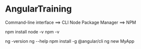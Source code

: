 # AngularTraining

Command-line interface ==> CLI
Node Package Manager ==> NPM

npm install
node -v 
npm -v 

ng -version 
ng --help
npm install -g @angular/cli
ng new MyApp



